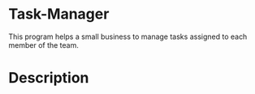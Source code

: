 # Task-Manager
This program helps a small business to manage tasks assigned to each member of the team.
# Description

